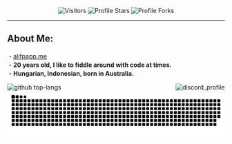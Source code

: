 <p align="center">
    <img src="https://komarev.com/ghpvc/?username=AlifPapp&style=for-the-badge&label=Visitors" alt="Visitors">
    <img src="https://img.shields.io/badge/dynamic/json?label=Stars&style=for-the-badge&query=%24.stars&url=https://api.github-star-counter.workers.dev/user/AlifPapp" alt="Profile Stars">
    <img src="https://img.shields.io/badge/dynamic/json?label=Forks&style=for-the-badge&query=%24.forks&url=https://api.github-star-counter.workers.dev/user/AlifPapp" alt="Profile Forks">
</p>

---

## About Me:
・<a href="https://alifpapp.me">alifpapp.me</a> 
<br>・**20 years old, I like to fiddle around with code at times.**
<br>・**Hungarian, Indonesian, born in Australia.**

<a href="https://alifpapp.me/discord" target="_blank">
    <img src="https://discord.c99.nl/widget/theme-1/377418029706772480.png" alt="discord_profile" align="right"/>
</a>

<picture>
  <source media="(prefers-color-scheme: dark)" srcset="https://github-readme-stats.vercel.app/api/top-langs/?username=alifpapp&langs_count=8&count_private=true&layout=compact&hide_border=true&theme=github_dark"/>
  <source media="(prefers-color-scheme: light), (prefers-color-scheme: no-preference)" srcset="https://github-readme-stats.vercel.app/api/top-langs/?username=alifpapp&langs_count=8&count_private=true&layout=compact&hide_border=true"/>
  <img alt="github top-langs" src="https://github-readme-stats.vercel.app/api/top-langs/?username=alifpapp&langs_count=8&count_private=true&layout=compact&hide_border=true" />
</picture>

<picture>
  <source media="(prefers-color-scheme: dark)" srcset="https://raw.githubusercontent.com/platane/platane/output/github-contribution-grid-snake-dark.svg"/>
  <source media="(prefers-color-scheme: light), (prefers-color-scheme: no-preference)" srcset="https://raw.githubusercontent.com/platane/platane/output/github-contribution-grid-snake.svg"/>
  <img alt="github contribution grid snake animation" src="https://raw.githubusercontent.com/platane/platane/output/github-contribution-grid-snake.svg"/>
</picture>

